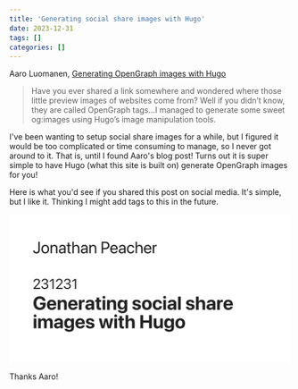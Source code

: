 ```yaml
---
title: 'Generating social share images with Hugo'
date: 2023-12-31
tags: []
categories: []
---
```


Aaro Luomanen, [Generating OpenGraph images with Hugo](https://aarol.dev/posts/hugo-og-image/)

> Have you ever shared a link somewhere and wondered where those little preview images of websites come from? Well if you didn’t know, they are called OpenGraph tags...I managed to generate some sweet og:images using Hugo’s image manipulation tools.

I've been wanting to setup social share images for a while, but I figured it would be too complicated or time consuming to manage, so I never got around to it. That is, until I found Aaro's blog post! Turns out it is super simple to have Hugo (what this site is built on) generate OpenGraph images for you!

Here is what you'd see if you shared this post on social media. It's simple, but I like it. Thinking I might add tags to this in the future.

![Simple social share image with a white background and black text. From top to bottom it shows, my name, the publish date, and the post title.](/posts/generating-social-share-images-with-hugo/og.png)

Thanks Aaro!
